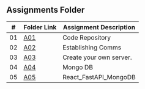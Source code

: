##  Assignments Folder

|   #   | Folder Link | Assignment Description                                          |
| :---: | ----------- | ----------------------------------------------------------      |
| 01    | [A01](https://github.com/bglawson1001/4443-MobileApps-Lawson/tree/main/Assignments/Code%20Repository) | Code Repository
| 02    | [A02](https://github.com/bglawson1001/4443-MobileApps-Lawson/tree/main/Assignments/Establishing%20Comms) | Establishing Comms
| 03    | [A03](https://github.com/bglawson1001/4443-MobileApps-Lawson/tree/main/Assignments/Create%20your%20own%20server) | Create your own server.
| 04    | [A04](https://github.com/bglawson1001/4443-MobileApps-Lawson/tree/main/Assignments/Mongo%20DB) | Mongo DB
| 05    | [A05](https://github.com/bglawson1001/4443-MobileApps-Lawson/tree/main/Assignments/React_FastAPI%20_MongoDB) | React_FastAPI_MongoDB




